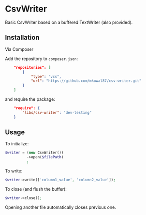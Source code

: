 # CsvWriter

Basic CsvWriter based on a buffered TextWriter (also provided).

## Installation

Via Composer

Add the repository to `composer.json`:

```json
    "repositories": [
        {
            "type": "vcs",
            "url": "https://github.com/mkowal87/csv-writer.git"
        }
    ]
```

and require the package:

```json
    "require": {
        "libs/csv-writer": "dev-testing"
    }
```

## Usage

To initialize:

```php
$writer = (new CsvWriter())
          ->open($filePath)
          ;
```

To write:

```php
$writer->write(['column1_value', 'column2_value']);
```

To close (and flush the buffer):

```php
$writer->close();
```

Opening another file automatically closes previous one.